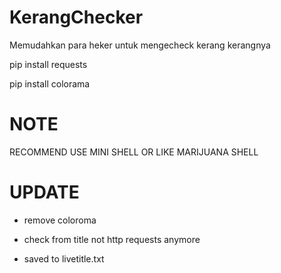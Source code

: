 # KerangChecker
Memudahkan para heker untuk mengecheck kerang kerangnya


pip install requests



pip install colorama


# NOTE 


RECOMMEND USE MINI SHELL OR LIKE MARIJUANA SHELL


# UPDATE

- remove coloroma

- check from title not http requests anymore

- saved to livetitle.txt
